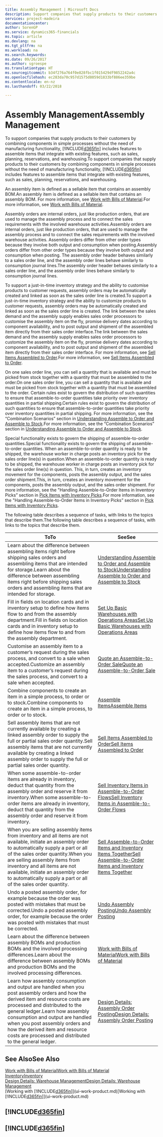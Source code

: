 ```yaml
---
title: Assembly Management | Microsoft Docs
description: Support companies that supply products to their customers by combining components in simple processes without the need of manufacturing functionality but with features to assemble items that integrate with existing features, such as sales, planning, reservations, and warehousing.
services: project-madeira
documentationcenter: 
author: SorenGP
ms.service: dynamics365-financials
ms.topic: article
ms.devlang: na
ms.tgt_pltfrm: na
ms.workload: na
ms.search.keywords: 
ms.date: 09/26/2017
ms.author: sgroespe
ms.translationtype: HT
ms.sourcegitcommit: b34f276a764f0e828fbc1f015429df9852242a4c
ms.openlocfilehash: ec283da70c957d1575d8059d1833bf886ee359be
ms.contentlocale: en-nz
ms.lasthandoff: 03/22/2018

---
```

# <a name="assembly-management"></a><span data-ttu-id="75844-103">Assembly Management</span><span class="sxs-lookup"><span data-stu-id="75844-103">Assembly Management</span></span>
<span data-ttu-id="75844-104">To support companies that supply products to their customers by combining components in simple processes without the need of manufacturing functionality, [!INCLUDE[d365fin](includes/d365fin_md.md)] includes features to assemble items that integrate with existing features, such as sales, planning, reservations, and warehousing.</span><span class="sxs-lookup"><span data-stu-id="75844-104">To support companies that supply products to their customers by combining components in simple processes without the need of manufacturing functionality, [!INCLUDE[d365fin](includes/d365fin_md.md)] includes features to assemble items that integrate with existing features, such as sales, planning, reservations, and warehousing.</span></span>  

 <span data-ttu-id="75844-105">An assembly item is defined as a sellable item that contains an assembly BOM.</span><span class="sxs-lookup"><span data-stu-id="75844-105">An assembly item is defined as a sellable item that contains an assembly BOM.</span></span> <span data-ttu-id="75844-106">For more information, see [Work with Bills of Material](inventory-how-work-BOMs.md).</span><span class="sxs-lookup"><span data-stu-id="75844-106">For more information, see [Work with Bills of Material](inventory-how-work-BOMs.md).</span></span>

 <span data-ttu-id="75844-107">Assembly orders are internal orders, just like production orders, that are used to manage the assembly process and to connect the sales requirements with the involved warehouse activities.</span><span class="sxs-lookup"><span data-stu-id="75844-107">Assembly orders are internal orders, just like production orders, that are used to manage the assembly process and to connect the sales requirements with the involved warehouse activities.</span></span> <span data-ttu-id="75844-108">Assembly orders differ from other order types because they involve both output and consumption when posting.</span><span class="sxs-lookup"><span data-stu-id="75844-108">Assembly orders differ from other order types because they involve both output and consumption when posting.</span></span> <span data-ttu-id="75844-109">The assembly order header behaves similarly to a sales order line, and the assembly order lines behave similarly to consumption journal lines.</span><span class="sxs-lookup"><span data-stu-id="75844-109">The assembly order header behaves similarly to a sales order line, and the assembly order lines behave similarly to consumption journal lines.</span></span>  

 <span data-ttu-id="75844-110">To support a just-in-time inventory strategy and the ability to customise products to customer requests, assembly orders may be automatically created and linked as soon as the sales order line is created.</span><span class="sxs-lookup"><span data-stu-id="75844-110">To support a just-in-time inventory strategy and the ability to customize products to customer requests, assembly orders may be automatically created and linked as soon as the sales order line is created.</span></span> <span data-ttu-id="75844-111">The link between the sales demand and the assembly supply enables sales order processors to customise the assembly item on the fly, promise delivery dates according to component availability, and to post output and shipment of the assembled item directly from their sales order interface.</span><span class="sxs-lookup"><span data-stu-id="75844-111">The link between the sales demand and the assembly supply enables sales order processors to customize the assembly item on the fly, promise delivery dates according to component availability, and to post output and shipment of the assembled item directly from their sales order interface.</span></span> <span data-ttu-id="75844-112">For more information, see [Sell Items Assembled to Order](assembly-how-to-sell-items-assembled-to-order.md).</span><span class="sxs-lookup"><span data-stu-id="75844-112">For more information, see [Sell Items Assembled to Order](assembly-how-to-sell-items-assembled-to-order.md).</span></span>  

 <span data-ttu-id="75844-113">On one sales order line, you can sell a quantity that is available and must be picked from stock together with a quantity that must be assembled to the order.</span><span class="sxs-lookup"><span data-stu-id="75844-113">On one sales order line, you can sell a quantity that is available and must be picked from stock together with a quantity that must be assembled to the order.</span></span> <span data-ttu-id="75844-114">Certain rules exist to govern the distribution of such quantities to ensure that assemble-to-order quantities take priority over inventory quantities in partial shipping.</span><span class="sxs-lookup"><span data-stu-id="75844-114">Certain rules exist to govern the distribution of such quantities to ensure that assemble-to-order quantities take priority over inventory quantities in partial shipping.</span></span> <span data-ttu-id="75844-115">For more information, see the “Combination Scenarios” section in [Understanding Assemble to Order and Assemble to Stock](assembly-assemble-to-order-or-assemble-to-stock.md).</span><span class="sxs-lookup"><span data-stu-id="75844-115">For more information, see the “Combination Scenarios” section in [Understanding Assemble to Order and Assemble to Stock](assembly-assemble-to-order-or-assemble-to-stock.md).</span></span>  

 <span data-ttu-id="75844-116">Special functionality exists to govern the shipping of assemble-to-order quantities.</span><span class="sxs-lookup"><span data-stu-id="75844-116">Special functionality exists to govern the shipping of assemble-to-order quantities.</span></span> <span data-ttu-id="75844-117">When an assemble-to-order quantity is ready to be shipped, the warehouse worker in charge posts an inventory pick for the sales order line(s) in question.</span><span class="sxs-lookup"><span data-stu-id="75844-117">When an assemble-to-order quantity is ready to be shipped, the warehouse worker in charge posts an inventory pick for the sales order line(s) in question.</span></span> <span data-ttu-id="75844-118">This, in turn, creates an inventory movement for the components, posts the assembly output, and the sales order shipment.</span><span class="sxs-lookup"><span data-stu-id="75844-118">This, in turn, creates an inventory movement for the components, posts the assembly output, and the sales order shipment.</span></span> <span data-ttu-id="75844-119">For more information, see the "Handling Assemble-to-Order Items in Inventory Picks” section in [Pick Items with Inventory Picks](warehouse-how-to-pick-items-with-inventory-picks.md).</span><span class="sxs-lookup"><span data-stu-id="75844-119">For more information, see the "Handling Assemble-to-Order Items in Inventory Picks” section in [Pick Items with Inventory Picks](warehouse-how-to-pick-items-with-inventory-picks.md).</span></span>

<span data-ttu-id="75844-120">The following table describes a sequence of tasks, with links to the topics that describe them.</span><span class="sxs-lookup"><span data-stu-id="75844-120">The following table describes a sequence of tasks, with links to the topics that describe them.</span></span>   

|<span data-ttu-id="75844-121">**To**</span><span class="sxs-lookup"><span data-stu-id="75844-121">**To**</span></span>|<span data-ttu-id="75844-122">**See**</span><span class="sxs-lookup"><span data-stu-id="75844-122">**See**</span></span>|  
|------------|-------------|  
|<span data-ttu-id="75844-123">Learn about the difference between assembling items right before shipping sales orders and assembling items that are intended for storage.</span><span class="sxs-lookup"><span data-stu-id="75844-123">Learn about the difference between assembling items right before shipping sales orders and assembling items that are intended for storage.</span></span>|[<span data-ttu-id="75844-124">Understanding Assemble to Order and Assemble to Stock</span><span class="sxs-lookup"><span data-stu-id="75844-124">Understanding Assemble to Order and Assemble to Stock</span></span>](assembly-assemble-to-order-or-assemble-to-stock.md)|
|<span data-ttu-id="75844-125">Fill in fields on location cards and in inventory setup to define how items flow to and from the assembly department.</span><span class="sxs-lookup"><span data-stu-id="75844-125">Fill in fields on location cards and in inventory setup to define how items flow to and from the assembly department.</span></span>|[<span data-ttu-id="75844-126">Set Up Basic Warehouses with Operations Areas</span><span class="sxs-lookup"><span data-stu-id="75844-126">Set Up Basic Warehouses with Operations Areas</span></span>](warehouse-how-to-set-up-basic-warehouses-with-operations-areas.md)|
|<span data-ttu-id="75844-127">Customise an assembly item to a customer’s request during the sales process, and convert to a sale when accepted.</span><span class="sxs-lookup"><span data-stu-id="75844-127">Customize an assembly item to a customer’s request during the sales process, and convert to a sale when accepted.</span></span>|[<span data-ttu-id="75844-128">Quote an Assemble-to-Order Sale</span><span class="sxs-lookup"><span data-stu-id="75844-128">Quote an Assemble-to-Order Sale</span></span>](assembly-how-to-quote-an-assemble-to-order-sale.md)|
|<span data-ttu-id="75844-129">Combine components to create an item in a simple process, to order or to stock.</span><span class="sxs-lookup"><span data-stu-id="75844-129">Combine components to create an item in a simple process, to order or to stock.</span></span>|[<span data-ttu-id="75844-130">Assemble Items</span><span class="sxs-lookup"><span data-stu-id="75844-130">Assemble Items</span></span>](assembly-how-to-assemble-items.md)|  
|<span data-ttu-id="75844-131">Sell assembly items that are not currently available by creating a linked assembly order to supply the full or partial sales order quantity.</span><span class="sxs-lookup"><span data-stu-id="75844-131">Sell assembly items that are not currently available by creating a linked assembly order to supply the full or partial sales order quantity.</span></span>|[<span data-ttu-id="75844-132">Sell Items Assembled to Order</span><span class="sxs-lookup"><span data-stu-id="75844-132">Sell Items Assembled to Order</span></span>](assembly-how-to-sell-items-assembled-to-order.md)|
|<span data-ttu-id="75844-133">When some assemble-to-order items are already in inventory, deduct that quantity from the assembly order and reserve it from inventory.</span><span class="sxs-lookup"><span data-stu-id="75844-133">When some assemble-to-order items are already in inventory, deduct that quantity from the assembly order and reserve it from inventory.</span></span>|[<span data-ttu-id="75844-134">Sell Inventory Items in Assemble-to-Order Flows</span><span class="sxs-lookup"><span data-stu-id="75844-134">Sell Inventory Items in Assemble-to-Order Flows</span></span>](assembly-how-to-sell-inventory-items-in-assemble-to-order-flows.md)|  
|<span data-ttu-id="75844-135">When you are selling assembly items from inventory and all items are not available, initiate an assembly order to automatically supply a part or all of the sales order quantity.</span><span class="sxs-lookup"><span data-stu-id="75844-135">When you are selling assembly items from inventory and all items are not available, initiate an assembly order to automatically supply a part or all of the sales order quantity.</span></span>|[<span data-ttu-id="75844-136">Sell Assemble-to-Order Items and Inventory Items Together</span><span class="sxs-lookup"><span data-stu-id="75844-136">Sell Assemble-to-Order Items and Inventory Items Together</span></span>](assembly-how-to-sell-assemble-to-order-items-and-inventory-items-together.md)|
|<span data-ttu-id="75844-137">Undo a posted assembly order, for example because the order was posted with mistakes that must be corrected.</span><span class="sxs-lookup"><span data-stu-id="75844-137">Undo a posted assembly order, for example because the order was posted with mistakes that must be corrected.</span></span>|[<span data-ttu-id="75844-138">Undo Assembly Posting</span><span class="sxs-lookup"><span data-stu-id="75844-138">Undo Assembly Posting</span></span>](assembly-how-to-undo-assembly-posting.md)|
|<span data-ttu-id="75844-139">Learn about the difference between assembly BOMs and production BOMs and the involved processing differences.</span><span class="sxs-lookup"><span data-stu-id="75844-139">Learn about the difference between assembly BOMs and production BOMs and the involved processing differences.</span></span>|[<span data-ttu-id="75844-140">Work with Bills of Material</span><span class="sxs-lookup"><span data-stu-id="75844-140">Work with Bills of Material</span></span>](inventory-how-work-BOMs.md)|
|<span data-ttu-id="75844-141">Learn how assembly consumption and output are handled when you post assembly orders and how the derived item and resource costs are processed and distributed to the general ledger.</span><span class="sxs-lookup"><span data-stu-id="75844-141">Learn how assembly consumption and output are handled when you post assembly orders and how the derived item and resource costs are processed and distributed to the general ledger.</span></span>|[<span data-ttu-id="75844-142">Design Details: Assembly Order Posting</span><span class="sxs-lookup"><span data-stu-id="75844-142">Design Details: Assembly Order Posting</span></span>](design-details-assembly-order-posting.md)|  

## <a name="see-also"></a><span data-ttu-id="75844-143">See Also</span><span class="sxs-lookup"><span data-stu-id="75844-143">See Also</span></span>  
[<span data-ttu-id="75844-144">Work with Bills of Material</span><span class="sxs-lookup"><span data-stu-id="75844-144">Work with Bills of Material</span></span>](inventory-how-work-BOMs.md)  
[<span data-ttu-id="75844-145">Inventory</span><span class="sxs-lookup"><span data-stu-id="75844-145">Inventory</span></span>](inventory-manage-inventory.md)  
[<span data-ttu-id="75844-146">Design Details: Warehouse Management</span><span class="sxs-lookup"><span data-stu-id="75844-146">Design Details: Warehouse Management</span></span>](design-details-warehouse-management.md)  
<span data-ttu-id="75844-147">[Working with [!INCLUDE[d365fin](includes/d365fin_md.md)]](ui-work-product.md)</span><span class="sxs-lookup"><span data-stu-id="75844-147">[Working with [!INCLUDE[d365fin](includes/d365fin_md.md)]](ui-work-product.md)</span></span>

## [!INCLUDE[d365fin](includes/free_trial_md.md)]  
## [!INCLUDE[d365fin](includes/training_link_md.md)]

